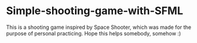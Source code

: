 # Simple-shooting-game-with-SFML

This is a shooting game inspired by Space Shooter, which was made for the purpose of personal practicing. Hope this helps somebody, somehow :)
